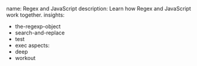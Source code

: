 name: Regex and JavaScript
description: Learn how Regex and JavaScript work together.
insights:
  - the-regexp-object
  - search-and-replace
  - test
  - exec
aspects:
  - deep
  - workout
